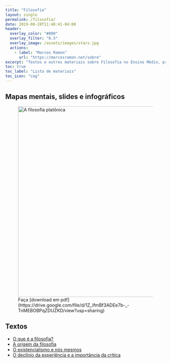 ```yaml
---
title: "Filosofia"
layout: single
permalink: /filosofia/
date: 2019-08-28T11:48:41-04:00
header:
  overlay_color: "#000"
  overlay_filter: "0.5"
  overlay_image: /assets/images/stars.jpg
  actions:
    - label: "Marcos Ramon"
      url: "https://marcosramon.net/sobre"
excerpt: "Textos e outros materiais sobre Filosofia no Ensino Médio, produzidos por mim para as turmas do Ensino Médio do IFB/Campus Brasília."
toc: true
toc_label: "Lista de materiais"
toc_icon: "cog"
---
```


## Mapas mentais, slides e infográficos

<figure class="align-center">
  <img src="{{ site.url }}{{ site.baseurl }}/assets/images/platao.JPG" width="500" height="600" alt="A filosofia platônica">
  <figcaption>Faça [download em pdf](https://drive.google.com/file/d/1Z_IfmBf3ADEe7b-_-TnMEBOBPqZDUZKD/view?usp=sharing)</figcaption>
</figure>

## Textos
- [O que é a filosofia?](https://medium.com/marcosramon/o-que-%C3%A9-a-filosofia-5a310ad32fac)
- [A origem da filosofia](https://medium.com/marcosramon/a-origem-da-filosofia-6d2ffa6d017b)
- [O existencialismo e nós mesmos](https://medium.com/marcosramon/o-existencialismo-e-n%C3%B3s-mesmos-5fe9cc46e0e9?source=collection_home---4------2-----------------------)
- [O declínio da experiência e a importância da crítica](https://medium.com/marcosramon/o-decl%C3%ADnio-da-experi%C3%AAncia-e-a-import%C3%A2ncia-da-cr%C3%ADtica-ba9d0c41d66?source=collection_home---4------0-----------------------)
